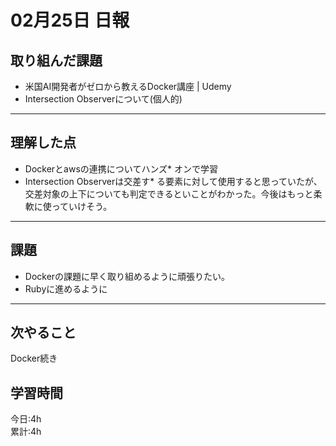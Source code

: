 # 02月25日 日報

## 取り組んだ課題
- 米国AI開発者がゼロから教えるDocker講座 | Udemy
- Intersection Observerについて(個人的)
---

## 理解した点
- Dockerとawsの連携についてハンズ* オンで学習
- Intersection Observerは交差す* る要素に対して使用すると思っていたが、交差対象の上下についても判定できるといことがわかった。今後はもっと柔軟に使っていけそう。
---

## 課題
- Dockerの課題に早く取り組めるように頑張りたい。
- Rubyに進めるように
---

## 次やること
Docker続き


## 学習時間  
今日:4h  
累計:4h
